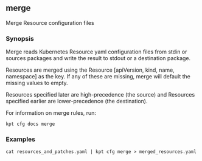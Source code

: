 ## merge

Merge Resource configuration files

### Synopsis

Merge reads Kubernetes Resource yaml configuration files from stdin or sources packages and write
the result to stdout or a destination package.

Resources are merged using the Resource [apiVersion, kind, name, namespace] as the key.  If any of
these are missing, merge will default the missing values to empty.

Resources specified later are high-precedence (the source) and Resources specified
earlier are lower-precedence (the destination).

For information on merge rules, run:

	kpt cfg docs merge

### Examples

    cat resources_and_patches.yaml | kpt cfg merge > merged_resources.yaml